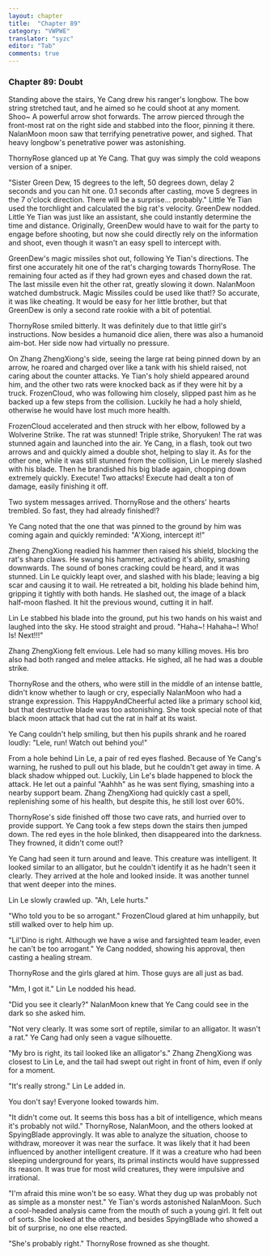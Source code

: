 ```yaml
---
layout: chapter
title:  "Chapter 89"
category: "VWPWE"
translator: "syzc"
editor: "Tab"
comments: true
---
```


### Chapter 89: Doubt
 
Standing above the stairs, Ye Cang drew his ranger's longbow. The bow string stretched taut, and he aimed so he could shoot at any moment. Shoo~ A powerful arrow shot forwards. The arrow pierced through the front-most rat on the right side and stabbed into the floor, pinning it there. NalanMoon moon saw that terrifying penetrative power, and sighed. That heavy longbow's penetrative power was astonishing.
 
ThornyRose glanced up at Ye Cang. That guy was simply the cold weapons version of a sniper. 
 
"Sister Green Dew, 15 degrees to the left, 50 degrees down, delay 2 seconds and you can hit one. 0.1 seconds after casting, move 5 degrees in the 7 o'clock direction. There will be a surprise... probably." Little Ye Tian used the torchlight and calculated the big rat's velocity. GreenDew nodded. Little Ye Tian was just like an assistant, she could instantly determine the time and distance. Originally, GreenDew would have to wait for the party to engage before shooting, but now she could directly rely on the information and shoot, even though it wasn't an easy spell to intercept with.
 
GreenDew's magic missiles shot out, following Ye Tian's directions. The first one accurately hit one of the rat's charging towards ThornyRose. The remaining four acted as if they had grown eyes and chased down the rat. The last missile even hit the other rat, greatly slowing it down. NalanMoon watched dumbstruck. Magic Missiles could be used like that!? So accurate, it was like cheating. It would be easy for her little brother, but that GreenDew is only a second rate rookie with a bit of potential.
 
ThornyRose smiled bitterly. It was definitely due to that little girl's instructions. Now besides a humanoid dice alien, there was also a humanoid aim-bot. Her side now had virtually no pressure.
 
On Zhang ZhengXiong's side, seeing the large rat being pinned down by an arrow, he roared and charged over like a tank with his shield raised, not caring about the counter attacks. Ye Tian's holy shield appeared around him, and the other two rats were knocked back as if they were hit by a truck. FrozenCloud, who was following him closely, slipped past him as he backed up a few steps from the collision. Luckily he had a holy shield, otherwise he would have lost much more health.
 
FrozenCloud accelerated and then struck with her elbow, followed by a Wolverine Strike. The rat was stunned! Triple strike, Shoryuken! The rat was stunned again and launched into the air. Ye Cang, in a flash, took out two arrows and and quickly aimed a double shot, helping to slay it. As for the other one, while it was still stunned from the collision, Lin Le merely slashed with his blade. Then he brandished his big blade again, chopping down extremely quickly. Execute! Two attacks! Execute had dealt a ton of damage, easily finishing it off.
 
Two system messages arrived. ThornyRose and the others' hearts trembled. So fast, they had already finished!?
 
Ye Cang noted that the one that was pinned to the ground by him was coming again and quickly reminded: "A'Xiong, intercept it!"
 
Zheng ZhengXiong readied his hammer then raised his shield, blocking the rat's sharp claws. He swung his hammer, activating it's ability, smashing downwards. The sound of bones cracking could be heard, and it was stunned. Lin Le quickly leapt over, and slashed with his blade; leaving a big scar and causing it to wail. He retreated a bit, holding his blade behind him, gripping it tightly with both hands. He slashed out, the image of a black half-moon flashed. It hit the previous wound, cutting it in half.
 
Lin Le stabbed his blade into the ground, put his two hands on his waist and laughed into the sky. He stood straight and proud. "Haha~! Hahaha~! Who! Is! Next!!!"
 
Zhang ZhengXiong felt envious. Lele had so many killing moves. His bro also had both ranged and melee attacks. He sighed, all he had was a double strike.
 
ThornyRose and the others, who were still in the middle of an intense battle, didn't know whether to laugh or cry, especially NalanMoon who had a strange expression. This HappyAndCheerful acted like a primary school kid, but that destructive blade was too astonishing. She took special note of that black moon attack that had cut the rat in half at its waist.
 
Ye Cang couldn't help smiling, but then his pupils shrank and he roared loudly: "Lele, run! Watch out behind you!"
 
From a hole behind Lin Le, a pair of red eyes flashed. Because of Ye Cang's warning, he rushed to pull out his blade, but he couldn't get away in time. A black shadow whipped out. Luckily, Lin Le's blade happened to block the attack. He let out a painful "Aahhh" as he was sent flying, smashing into a nearby support beam. Zhang ZhengXiong had quickly cast a spell, replenishing some of his health, but despite this, he still lost over 60%.
 
ThornyRose's side finished off those two cave rats, and hurried over to provide support. Ye Cang took a few steps down the stairs then jumped down. The red eyes in the hole blinked, then disappeared into the darkness. They frowned, it didn't come out!?
 
Ye Cang had seen it turn around and leave. This creature was intelligent. It looked similar to an alligator, but he couldn't identify it as he hadn't seen it clearly. They arrived at the hole and looked inside. It was another tunnel that went deeper into the mines.
 
Lin Le slowly crawled up. "Ah, Lele hurts."
 
"Who told you to be so arrogant." FrozenCloud glared at him unhappily, but still walked over to help him up.
 
"Lil'Dino is right. Although we have a wise and farsighted team leader, even he can't be too arrogant." Ye Cang nodded, showing his approval, then casting a healing stream.
 
ThornyRose and the girls glared at him. Those guys are all just as bad.
 
"Mm, I got it." Lin Le nodded his head.
 
"Did you see it clearly?" NalanMoon knew that Ye Cang could see in the dark so she asked him.
 
"Not very clearly. It was some sort of reptile, similar to an alligator. It wasn't a rat." Ye Cang had only seen a vague silhouette.
 
"My bro is right, its tail looked like an alligator's." Zhang ZhengXiong was closest to Lin Le, and the tail had swept out right in front of him, even if only for a moment.
 
"It's really strong." Lin Le added in.
 
You don't say! Everyone looked towards him.
 
"It didn't come out. It seems this boss has a bit of intelligence, which means it's probably not wild." ThornyRose, NalanMoon, and the others looked at SpyingBlade approvingly. It was able to analyze the situation, choose to withdraw, moreover it was near the surface. It was likely that it had been influenced by another intelligent creature. If it was a creature who had been sleeping underground for years, its primal instincts would have suppressed its reason. It was true for most wild creatures, they were impulsive and irrational.
 
"I'm afraid this mine won't be so easy. What they dug up was probably not as simple as a monster nest." Ye Tian's words astonished NalanMoon. Such a cool-headed analysis came from the mouth of such a young girl. It felt out of sorts. She looked at the others, and besides SpyingBlade who showed a bit of surprise, no one else reacted.
 
"She's probably right." ThornyRose frowned as she thought.
